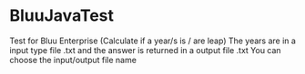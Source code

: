 # BluuJavaTest
Test for Bluu Enterprise (Calculate if a year/s is / are leap) The years are in a input type file .txt and the answer is returned in a output file .txt  You can choose the input/output file name
